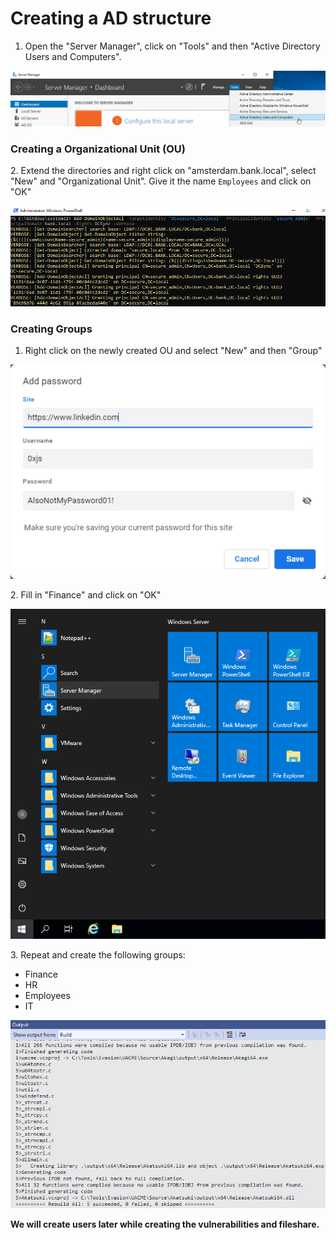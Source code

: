 # Creating a AD structure

1. Open the "Server Manager", click on "Tools" and then "Active Directory Users and Computers".

![](<../../../.gitbook/assets/afbeelding (52) (1) (1).png>)

### Creating a Organizational Unit (OU)

2\. Extend the directories and right click on "amsterdam.bank.local", select "New" and "Organizational Unit". Give it the name `Employees` and click on "OK"

![](<../../../.gitbook/assets/image (61).png>)

### Creating Groups

1. Right click on the newly created OU and select "New" and then "Group"

![](<../../../.gitbook/assets/image (17).png>)

2\. Fill in "Finance" and click on "OK"

![](<../../../.gitbook/assets/image (38).png>)

3\. Repeat and create the following groups:

* Finance
* HR
* Employees
* IT

![](../../../.gitbook/assets/image.png)

**We will create users later while creating the vulnerabilities and fileshare.**
